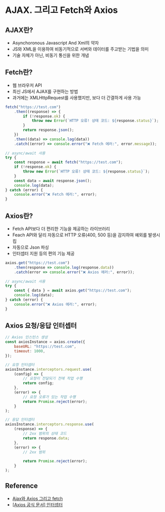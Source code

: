 # AJAX. 그리고 Fetch와 Axios

## AJAX란?
- Asynchoronous Javascript And Xml의 약자
- JS와 XML을 이용하여 비동기적으로 서버와 데이터를 주고받는 기법을 의미
- 기술 자체가 아닌, 비동기 통신을 위한 개념


## Fetch란?
- 웹 브라우저 API
- 최신 JS에서 AJAX를 구현하는 방법
- 과거에는 XMLHttpRequest를 사용했지만, 보다 더 간결하게 사용 가능

```javascript
fetch("https://test.com") 
	.then((response) => { 
		if (!response.ok) {
			throw new Error(`HTTP 오류! 상태 코드: ${response.status}`); 
		}
		return response.json(); 
	})
	.then((data) => console.log(data)) 
	.catch((error) => console.error("❌ Fetch 에러:", error.message)); 
	
// async/await 사용 
try { 
	const response = await fetch("https://test.com"); 
	if (!response.ok) { 
		throw new Error(`HTTP 오류! 상태 코드: ${response.status}`); 
	} 
	const data = await response.json();
	console.log(data); 
} catch (error) { 
	console.error("❌ Fetch 에러:", error); 
}
```


## Axios란?
- Fetch API보다 더 편리한 기능을 제공하는 라이브러리
- Feach API와 달리 자동으로 HTTP 오류(400, 500 등)을 감지하여 예외를 발생시킴
- 자동으로 Json 파싱
- 인터셉터 지원 등의 편의 기능 제공
```javascript
axios.get("https://test.com") 
	.then(response => console.log(response.data)) 
	.catch(error => console.error("❌ Axios 에러:", error));
	
// async/await 사용 
try {
	const { data } = await axios.get("https://test.com");
	console.log(data); 
} catch (error) { 
	console.error("❌ Axios 에러:", error); 
}
```


## Axios 요청/응답 인터셉터
```javascript
// Axios 인스턴스 생성 
const axiosInstance = axios.create({
	baseURL: "https://test.com",
	timeout: 1000,
}); 

// 요청 인터셉터 
axiosInstance.interceptors.request.use(
	(config) => { 
		// 요청이 전달되기 전에 작업 수행
		return config; 
	}, 
	(error) => { 
		// 요청 오류가 있는 작업 수행
		return Promise.reject(error);
	} 
); 

// 응답 인터셉터 
axiosInstance.interceptors.response.use(
	(response) => { 
		// 2xx 범위의 상태 코드
		return response.data; 
	},
	(error) => { 
		// 2xx 범위
	
		return Promise.reject(error); 
	}
);


```

## Reference
<!-- 사용하지 않는 레퍼런스 종류는 삭제 후 업로드 -->
- [Ajax와 Axios 그리고 fetch](https://velog.io/@kysung95/%EA%B0%9C%EB%B0%9C%EC%83%81%EC%8B%9D-Ajax%EC%99%80-Axios-%EA%B7%B8%EB%A6%AC%EA%B3%A0-fetch)
- [[Axios 공식 문서] 인터셉터](https://axios-http.com/kr/docs/interceptors)